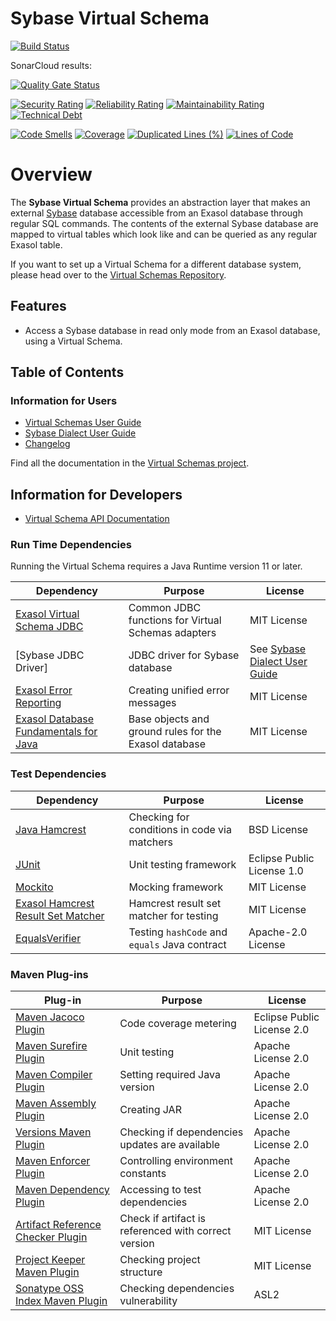 # Sybase Virtual Schema

[![Build Status](https://api.travis-ci.com/exasol/sybase-virtual-schema.svg?branch=main)](https://travis-ci.com/exasol/sybase-virtual-schema)

SonarCloud results:

[![Quality Gate Status](https://sonarcloud.io/api/project_badges/measure?project=com.exasol%3Asybase-virtual-schema&metric=alert_status)](https://sonarcloud.io/dashboard?id=com.exasol%3Asybase-virtual-schema)

[![Security Rating](https://sonarcloud.io/api/project_badges/measure?project=com.exasol%3Asybase-virtual-schema&metric=security_rating)](https://sonarcloud.io/dashboard?id=com.exasol%3Asybase-virtual-schema)
[![Reliability Rating](https://sonarcloud.io/api/project_badges/measure?project=com.exasol%3Asybase-virtual-schema&metric=reliability_rating)](https://sonarcloud.io/dashboard?id=com.exasol%3Asybase-virtual-schema)
[![Maintainability Rating](https://sonarcloud.io/api/project_badges/measure?project=com.exasol%3Asybase-virtual-schema&metric=sqale_rating)](https://sonarcloud.io/dashboard?id=com.exasol%3Asybase-virtual-schema)
[![Technical Debt](https://sonarcloud.io/api/project_badges/measure?project=com.exasol%3Asybase-virtual-schema&metric=sqale_index)](https://sonarcloud.io/dashboard?id=com.exasol%3Asybase-virtual-schema)

[![Code Smells](https://sonarcloud.io/api/project_badges/measure?project=com.exasol%3Asybase-virtual-schema&metric=code_smells)](https://sonarcloud.io/dashboard?id=com.exasol%3Asybase-virtual-schema)
[![Coverage](https://sonarcloud.io/api/project_badges/measure?project=com.exasol%3Asybase-virtual-schema&metric=coverage)](https://sonarcloud.io/dashboard?id=com.exasol%3Asybase-virtual-schema)
[![Duplicated Lines (%)](https://sonarcloud.io/api/project_badges/measure?project=com.exasol%3Asybase-virtual-schema&metric=duplicated_lines_density)](https://sonarcloud.io/dashboard?id=com.exasol%3Asybase-virtual-schema)
[![Lines of Code](https://sonarcloud.io/api/project_badges/measure?project=com.exasol%3Asybase-virtual-schema&metric=ncloc)](https://sonarcloud.io/dashboard?id=com.exasol%3Asybase-virtual-schema)

# Overview

The **Sybase Virtual Schema** provides an abstraction layer that makes an external [Sybase](https://www.sap.com/products/sybase-ase.html) database accessible from an Exasol database through regular SQL commands. The contents of the external Sybase database are mapped to virtual tables which look like and can be queried as any regular Exasol table.

If you want to set up a Virtual Schema for a different database system, please head over to the [Virtual Schemas Repository][virtual-schemas].

## Features

* Access a Sybase database in read only mode from an Exasol database, using a Virtual Schema.

## Table of Contents

### Information for Users

* [Virtual Schemas User Guide][virtual-schemas-user-guide]
* [Sybase Dialect User Guide][sybase-user-guide]
* [Changelog](doc/changes/changelog.md)

Find all the documentation in the [Virtual Schemas project][vs-doc].

## Information for Developers 

* [Virtual Schema API Documentation][vs-api]

### Run Time Dependencies

Running the Virtual Schema requires a Java Runtime version 11 or later.

| Dependency                                                         | Purpose                                                | License                                            |
|--------------------------------------------------------------------|--------------------------------------------------------|----------------------------------------------------|
| [Exasol Virtual Schema JDBC][virtual-schema-common-jdbc]           | Common JDBC functions for Virtual Schemas adapters     | MIT License                                        |
| [Sybase JDBC Driver]                                               | JDBC driver for Sybase database                        | See [Sybase Dialect User Guide][sybase-user-guide] |
| [Exasol Error Reporting][exasol-error-reporting]                   | Creating unified error messages                        | MIT License                                        |
| [Exasol Database Fundamentals for Java][exasol-db-funtamentals]    | Base objects and ground rules for the Exasol database  | MIT License                                        |

### Test Dependencies

| Dependency                                                         | Purpose                                                | License                       |
|--------------------------------------------------------------------|--------------------------------------------------------|-------------------------------|
| [Java Hamcrest](http://hamcrest.org/JavaHamcrest/)                 | Checking for conditions in code via matchers           | BSD License                   |
| [JUnit](https://junit.org/junit5)                                  | Unit testing framework                                 | Eclipse Public License 1.0    |
| [Mockito](http://site.mockito.org/)                                | Mocking framework                                      | MIT License                   |
| [Exasol Hamcrest Result Set Matcher][exasol-hamcrest]              | Hamcrest result set matcher for testing                | MIT License                   |
| [EqualsVerifier][jqno-equals-verifier]                             | Testing `hashCode` and `equals` Java contract        | Apache-2.0 License            |

### Maven Plug-ins

| Plug-in                                                            | Purpose                                                | License                       |
|--------------------------------------------------------------------|--------------------------------------------------------|-------------------------------|
| [Maven Jacoco Plugin][maven-jacoco-plugin]                         | Code coverage metering                                 | Eclipse Public License 2.0    |
| [Maven Surefire Plugin][maven-surefire-plugin]                     | Unit testing                                           | Apache License 2.0            |
| [Maven Compiler Plugin][maven-compiler-plugin]                     | Setting required Java version                          | Apache License 2.0            |
| [Maven Assembly Plugin][maven-assembly-plugin]                     | Creating JAR                                           | Apache License 2.0            |
| [Versions Maven Plugin][versions-maven-plugin]                     | Checking if dependencies updates are available         | Apache License 2.0            |
| [Maven Enforcer Plugin][maven-enforcer-plugin]                     | Controlling environment constants                      | Apache License 2.0            |
| [Maven Dependency Plugin][maven-dependency-plugin]                 | Accessing to test dependencies                         | Apache License 2.0            |
| [Artifact Reference Checker Plugin][artifact-ref-checker-plugin]   | Check if artifact is referenced with correct version   | MIT License                   |
| [Project Keeper Maven Plugin][project-keeper-maven-plugin]         | Checking project structure                             | MIT License                   |
| [Sonatype OSS Index Maven Plugin][sonatype-oss-index-maven-plugin] | Checking dependencies vulnerability                    | ASL2                          |

[virtual-schema-common-jdbc]: https://github.com/exasol/virtual-schema-common-jdbc
[exasol-error-reporting]: https://github.com/exasol/error-reporting-java/
[exasol-db-funtamentals]: https://github.com/exasol/db-fundamentals-java/

[exasol-hamcrest]: https://github.com/exasol/hamcrest-resultset-matcher
[jqno-equals-verifier]: https://github.com/jqno/equalsverifier

[maven-jacoco-plugin]: https://www.eclemma.org/jacoco/trunk/doc/maven.html
[maven-surefire-plugin]: https://maven.apache.org/surefire/maven-surefire-plugin/
[maven-compiler-plugin]: https://maven.apache.org/plugins/maven-compiler-plugin/
[maven-assembly-plugin]: https://maven.apache.org/plugins/maven-assembly-plugin/
[versions-maven-plugin]: https://www.mojohaus.org/versions-maven-plugin/
[maven-enforcer-plugin]: http://maven.apache.org/enforcer/maven-enforcer-plugin/
[artifact-ref-checker-plugin]: https://github.com/exasol/artifact-reference-checker-maven-plugin
[maven-dependency-plugin]: https://maven.apache.org/plugins/maven-dependency-plugin/
[project-keeper-maven-plugin]: https://github.com/exasol/project-keeper-maven-plugin
[sonatype-oss-index-maven-plugin]: https://sonatype.github.io/ossindex-maven/maven-plugin/

[virtual-schemas-user-guide]: https://docs.exasol.com/database_concepts/virtual_schemas.htm
[sybase-user-guide]: doc/user_guide/sybase_user_guide.md
[virtual-schemas]: https://github.com/exasol/virtual-schemas
[vs-api]: https://github.com/exasol/virtual-schema-common-java/blob/master/doc/development/api/virtual_schema_api.md
[vs-doc]: https://github.com/exasol/virtual-schemas/tree/master/doc
